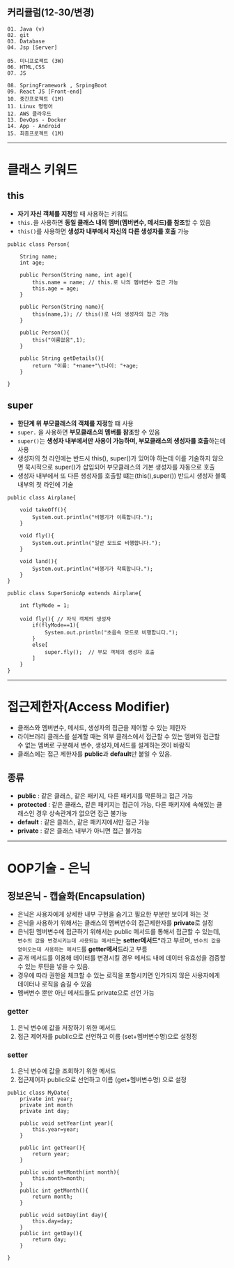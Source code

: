 ## 커리큘럼(12-30/변경)
```
01. Java (v)
02. git 
03. Database
04. Jsp [Server]

05. 미니프로젝트 (3W)
06. HTML,CSS  
07. JS

08. SpringFramework , SrpingBoot
09. React JS [Front-end]
10. 중간프로젝트 (1M)
11. Linux 명령어
12. AWS 클라우드
13. DevOps - Docker
14. App - Android
15. 최종프로젝트 (1M)
```
---
# 클래스 키워드
## this
+ **자기 자신 객체를 지정**할 때 사용하는 키워드
+ `this.`을 사용하면 **동일 클래스 내의 멤버(멤버변수, 메서드)를 참조**할 수 있음
+ `this()`를 사용하면 **생성자 내부에서 자신의 다른 생성자를 호출** 가능

```
public class Person{

	String name; 
	int age; 

	public Person(String name, int age){
		this.name = name; // this.로 나의 멤버변수 접근 가능
		this.age = age;
	}
	
	public Person(String name){
		this(name,1); // this()로 나의 생성자의 접근 가능
	}

	public Person(){
		this("이름없음",1);
	}

	public String getDetails(){
		return "이름: "+name+"\t나이: "+age;
	}

}
```

## super
+ **한단계 위 부모클래스의 객체를 지정**할 떄 사용
+ `super.` 을 사용하면 **부모클래스의 멤버를 참조**할 수 있음
+ `super()`는 **생성자 내부에서만 사용이 가능하며, 부모클래스의 생성자를 호출**하는데 사용
+ 생성자의 첫 라인에는 반드시 this(), super()가 있어야 하는데 이를 기술하지 않으면 묵시적으로 super()가 삽입되어 부모클래스의 기본 생성자를 자동으로 호출
+ 생성자 내부에서 또 다른 생성자를 호출할 떄는(this(),super()) 반드시 생성자 블록 내부의 첫 라인에 기술

```
public class Airplane{

	void takeOff(){
		System.out.println("비행기가 이륙합니다.");
	}

	void fly(){
		System.out.println("일반 모드로 비행합니다.");
	}

	void land(){
		System.out.println("비행기가 착륙합니다.");
	}
}

public class SuperSonicAp extends Airplane{

	int flyMode = 1;

	void fly(){ // 자식 객체의 생성자
		if(flyMode==1){
			System.out.println("초음속 모드로 비행합니다.");
		}
		else[
			super.fly();  // 부모 객체의 생성자 호출
		]
	}
}
```
---
# 접근제한자(Access Modifier)
+ 클래스와 멤버변수, 메서드, 생성자의 접근을 제어할 수 있는 제한자
+ 라이브러리 클래스를 설계할 때는 외부 클래스에서 접근할 수 있는 멤버와 접근할 수 없는 멤버로 구분해서 변수, 생성자,메서드를 설계하는것이 바람직
+ 클래스에는 접근 제한자를 **public**과 **default**만 붙일 수 있음.

## 종류
+ **public** : 같은 클래스, 같은 패키지, 다른 패키지를 막론하고 접근 가능
+ **protected** : 같은 클래스, 같은 패키지는 접근이 가능, 다른 패키지에 속해있는 클래스인 경우 상속관계가 없으면 접근 불가능
+ **default** : 같은 클래스, 같은 패키지에서만 접근 가능
+ **private** : 같은 클래스 내부가 아니면 접근 불가능

---
# OOP기술 - 은닉
## 정보은닉 - 캡슐화(Encapsulation)
+ 은닉은 사용자에게 상세한 내부 구현을 숨기고 필요한 부분만 보이게 하는 것
+ 은닉을 사용하기 위해서는 클래스의 멤버변수의 접근제한자를 **private**로 설정
+ 은닉된 멤버변수에 접근하기 위해서는 public 메서드를 통해서 접근할 수 있는데, `변수의 값을 변경시키는데 사용되는 메서드`는 **setter메서드***라고 부르며, `변수의 값을 얻어오는데 사용하는 메서드`를 **getter메서드**라고 부름
+ 공개 메서드를 이용해 데이터를 변경시킬 경우 메서드 내에 데이터 유효성을 검증할 수 있는 루틴을 넣을 수 있음.
+ 경우에 따라 권한을 체크할 수 있는 로직을 포함시키면 인가되지 않은 사용자에게 데이터나 로직을 숨길 수 있음
+ 멤버변수 뿐만 아닌 메서드들도 private으로 선언 가능

### getter
1. 은닉 변수에 값을 저장하기 위한 메서드
2. 접근 제어자를 public으로 선언하고 이름 (set+멤버변수명)으로 설정정

### setter
1. 은닉 변수에 값을 조회하기 위한 메서드
2. 접근제어자 public으로 선언하고 이름 (get+멤버변수명) 으로 설정

```
public class MyDate{
	private int year;
	private int month
	private int day;

	public void setYear(int year){
		this.year=year;
	}

	public int getYear(){
		return year;
	}

	public void setMonth(int month){
		this.month=month;
	}
	public int getMonth(){
		return month;
	}

	public void setDay(int day){
		this.day=day;
	}
	public int getDay(){
		return day;
	}

}
```